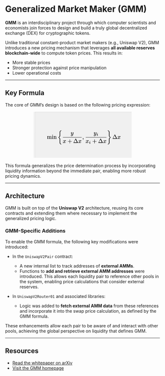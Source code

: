 # Generalized Market Maker (GMM)

**GMM** is an interdisciplinary project through which computer scientists and economists join forces to design and build a truly global decentralized exchange (DEX) for cryptographic tokens.

Unlike traditional constant-product market makers (e.g., Uniswap V2), GMM introduces a new pricing mechanism that leverages **all available reserves blockchain-wide** to compute token prices. This results in:

- More stable prices  
- Stronger protection against price manipulation  
- Lower operational costs

---

## Key Formula

The core of GMM’s design is based on the following pricing expression:

<p align="center">
  <img src="./assets/gmm_formula.png" alt="GMM Formula" width="320"/>
</p>

This formula generalizes the price determination process by incorporating liquidity information beyond the immediate pair, enabling more robust pricing dynamics.

---

## Architecture

GMM is built on top of the **Uniswap V2** architecture, reusing its core contracts and extending them where necessary to implement the generalized pricing logic.

### GMM-Specific Additions

To enable the GMM formula, the following key modifications were introduced:

- In the `UniswapV2Pair` contract:
  - A new internal list to track addresses of **external AMMs**.
  - Functions to **add and retrieve external AMM addresses** were introduced. This allows each liquidity pair to reference other pools in the system, enabling price calculations that consider external reserves.

- In `UniswapV2Router01` and associated libraries:
  - Logic was added to **fetch external AMM data** from these references and incorporate it into the swap price calculation, as defined by the GMM formula.

These enhancements allow each pair to be aware of and interact with other pools, achieving the global perspective on liquidity that defines GMM.

---

## Resources

- [Read the whitepaper on arXiv](https://arxiv.org/abs/2503.09765)
- [Visit the GMM homepage](https://gmm.uc3m.es/)


